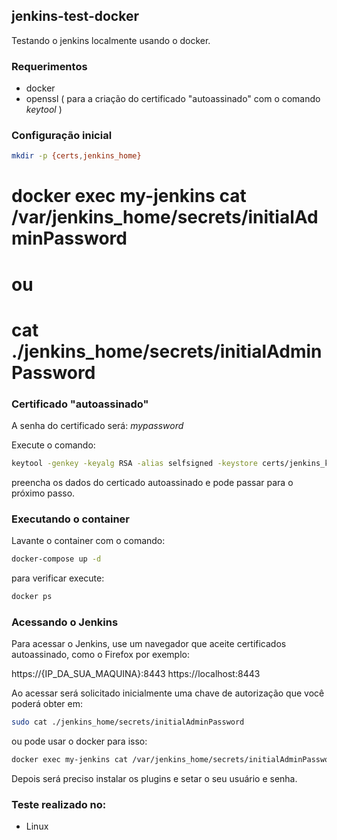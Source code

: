 ## jenkins-test-docker

Testando o jenkins localmente usando o docker.


### Requerimentos

- docker
- openssl ( para a criação do certificado "autoassinado" com o comando *keytool* )


### Configuração inicial

```bash
mkdir -p {certs,jenkins_home}
```

#
# docker exec my-jenkins cat /var/jenkins_home/secrets/initialAdminPassword
# ou
# cat ./jenkins_home/secrets/initialAdminPassword


### Certificado "autoassinado"

A senha do certificado será: *mypassword*

Execute o comando:

```bash
keytool -genkey -keyalg RSA -alias selfsigned -keystore certs/jenkins_keystore.jks -storepass mypassword -keysize 4096
```

preencha os dados do certicado autoassinado e pode passar para o próximo passo.

### Executando o container

Lavante o container com o comando:

```bash
docker-compose up -d
```

para verificar execute:

```bash
docker ps
```

### Acessando o Jenkins

Para acessar o Jenkins, use um navegador que aceite certificados autoassinado, como o Firefox por exemplo:

https://{IP_DA_SUA_MAQUINA}:8443
https://localhost:8443

Ao acessar será solicitado inicialmente uma chave de autorização que você poderá obter em:


```bash
sudo cat ./jenkins_home/secrets/initialAdminPassword
```

ou pode usar o docker para isso:

```bash
docker exec my-jenkins cat /var/jenkins_home/secrets/initialAdminPassword
```

Depois será preciso instalar os plugins e setar o seu usuário e senha.


### Teste realizado no:

- Linux